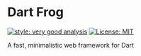 # Dart Frog

[![style: very good analysis][very_good_analysis_badge]][very_good_analysis_link]
[![License: MIT][license_badge]][license_link]

A fast, minimalistic web framework for Dart

[license_badge]: https://img.shields.io/badge/license-MIT-blue.svg
[license_link]: https://opensource.org/licenses/MIT
[very_good_analysis_badge]: https://img.shields.io/badge/style-very_good_analysis-B22C89.svg
[very_good_analysis_link]: https://pub.dev/packages/very_good_analysis
